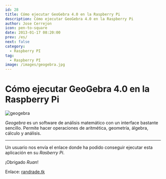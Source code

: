 ```yaml
---
id: 28
title: Cómo ejecutar GeoGebra 4.0 en la Raspberry Pi
description: Cómo ejecutar GeoGebra 4.0 en la Raspberry Pi
author: Jose Cerrejon
icon: pen-to-square
date: 2013-01-17 08:20:00
prev: /es/
next: false
category:
  - Raspberry PI
tag:
  - Raspberry PI
image: /images/geogebra.jpg
---
```


# Cómo ejecutar GeoGebra 4.0 en la Raspberry Pi

![geogebra](/images/geogebra.jpg)

*Geogebra* es un software de análisis matemático con un interface bastante sencillo. Permite hacer operaciones de aritmética, geometría, álgebra, cálculo y análisis. 
- - -
Un usuario nos envía el enlace donde ha podido conseguir ejecutar esta aplicación en su *Rasberry Pi*. 

¡Obrigado *Ruan*!

Enlace: [randrade.tk](http://www.randrade.tk/index.php/2013/01/how-to-run-geogebra-4-0-on-your-raspberry-pi/)
